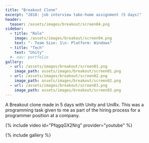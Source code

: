 ```yaml
---
title: "Breakout Clone"
excerpt: "2018: job interview take-home assignment (5 days)"
header:
  teaser: /assets/images/breakout/screen04.png
sidebar:
  - title: "Role"
    image: /assets/images/breakout/screen04.png
    text: "- Team Size: 1\n- Platform: Windows"
  - title: "Tech"
    text: "Unity"
  #- nav: portfolio
gallery:
  - url: /assets/images/breakout/screen01.png
    image_path: assets/images/breakout/screen01.png
  - url: /assets/images/breakout/screen02.png
    image_path: assets/images/breakout/screen02.png
  - url: /assets/images/breakout/screen03.png
    image_path: assets/images/breakout/screen03.png
---
```


A Breakout clone made in 5 days with Unity and UniRx. This was a programming task given to me as part of the hiring process for a programmer position at a company.

{% include video id="PfqgqGX2Nrg" provider="youtube" %}

{% include gallery %}